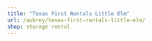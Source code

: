 ```yaml
---
title: "Texas First Rentals Little Elm"
url: /aubrey/texas-first-rentals-little-elm/
shop: storage rental
---
```

